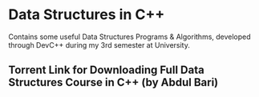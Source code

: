 # Data Structures in C++
Contains some useful Data Structures Programs & Algorithms, developed through DevC++ during my 3rd semester at University.

## Torrent Link for Downloading Full Data Structures Course in C++ (by Abdul Bari)
